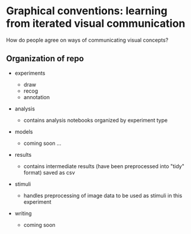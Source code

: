 # Graphical conventions: learning from iterated visual communication
How do people agree on ways of communicating visual concepts?

## Organization of repo

- experiments
  - draw
  - recog
  - annotation

- analysis
  - contains analysis notebooks organized by experiment type

- models
  - coming soon ...
  
- results
  - contains intermediate results (have been preprocessed into "tidy" format) saved as csv
  
- stimuli
  - handles preprocessing of image data to be used as stimuli in this experiment

- writing
  - coming soon

